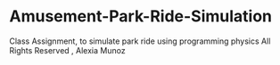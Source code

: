 # Amusement-Park-Ride-Simulation
Class Assignment, to simulate park ride using programming physics 
All Rights Reserved ,
Alexia Munoz
